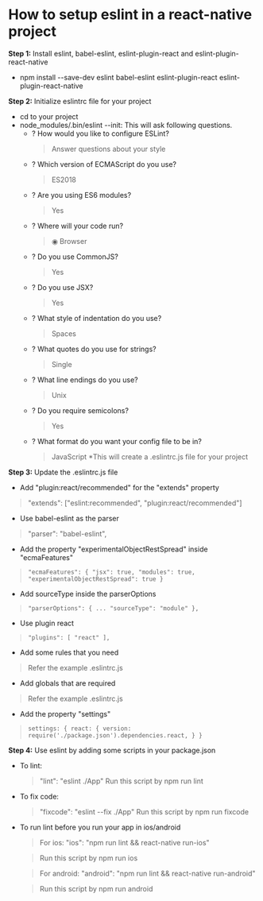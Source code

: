 # How to setup eslint in a react-native project
**Step 1:** Install eslint, babel-eslint, eslint-plugin-react and eslint-plugin-react-native
  * npm install --save-dev eslint babel-eslint eslint-plugin-react eslint-plugin-react-native
  
**Step 2:** Initialize eslintrc file for your project
  * cd to your project
  * node_modules/.bin/eslint --init: This will ask following questions.
    * ? How would you like to configure ESLint?
      > Answer questions about your style
    * ? Which version of ECMAScript do you use?
      > ES2018
    * ? Are you using ES6 modules?
      > Yes
    * ? Where will your code run?
      > ◉ Browser
    * ? Do you use CommonJS?
      > Yes
    * ? Do you use JSX?
      > Yes
    * ? What style of indentation do you use?
      > Spaces
    * ? What quotes do you use for strings?
      > Single
    * ? What line endings do you use?
      > Unix
    * ? Do you require semicolons?
      > Yes
    * ? What format do you want your config file to be in?
      > JavaScript
   *This will create a .eslintrc.js file for your project
   
 **Step 3:** Update the .eslintrc.js file
  * Add "plugin:react/recommended" for the "extends" property
   > "extends": ["eslint:recommended", "plugin:react/recommended"]
  * Use babel-eslint as the parser
   > "parser": "babel-eslint",
  * Add the property "experimentalObjectRestSpread" inside "ecmaFeatures"
   > `"ecmaFeatures": {
      "jsx": true,
      "modules": true,
      "experimentalObjectRestSpread": true
    }`
  * Add sourceType inside the parserOptions
   > `"parserOptions": {
       ...
       "sourceType": "module"
      },`
  * Use plugin react
   > `"plugins": [
        "react"
       ],`
  * Add some rules that you need
   > Refer the example .eslintrc.js
  * Add globals that are required
   > Refer the example .eslintrc.js
  * Add the property "settings"
   > `settings: {
       react: {
        version: require('./package.json').dependencies.react,
       }
      }`
      
**Step 4:** Use eslint by adding some scripts in your package.json
 * To lint:
   > "lint": "eslint ./App"
   > Run this script by npm run lint
 * To fix code:
   > "fixcode": "eslint --fix ./App"
   > Run this script by npm run fixcode
 * To run lint before you run your app in ios/android
   > For ios: "ios": "npm run lint && react-native run-ios"
   
   > Run this script by npm run ios
   
   > For android: "android": "npm run lint && react-native run-android"
   
   > Run this script by npm run android

       
